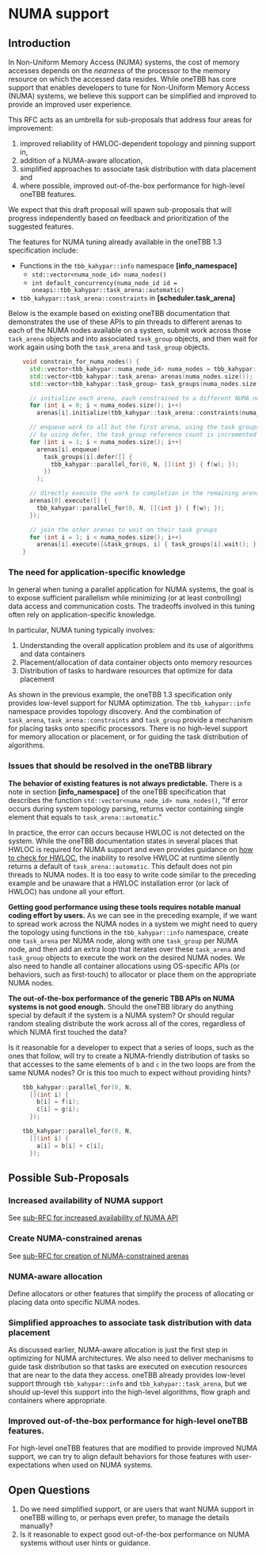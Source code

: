 # NUMA support

## Introduction

In Non-Uniform Memory Access (NUMA) systems, the cost of memory accesses depends on the
*nearness* of the processor to the memory resource on which the accessed data resides. 
While oneTBB has core support that enables developers to tune for Non-Uniform Memory 
Access (NUMA) systems, we believe this support can be simplified and improved to provide 
an improved user experience.  

This RFC acts as an umbrella for sub-proposals that address four areas for improvement:

1. improved reliability of HWLOC-dependent topology and pinning support in,
2. addition of a NUMA-aware allocation,
3. simplified approaches to associate task distribution with data placement and 
4. where possible, improved out-of-the-box performance for high-level oneTBB features.

We expect that this draft proposal will spawn sub-proposals that will progress
independently based on feedback and prioritization of the suggested features.

The features for NUMA tuning already available in the oneTBB 1.3 specification include:

- Functions in the `tbb_kahypar::info` namespace **[info_namespace]** 
  - `std::vector<numa_node_id> numa_nodes()`
  - `int default_concurrency(numa_node_id id = oneapi::tbb_kahypar::task_arena::automatic)`
- `tbb_kahypar::task_arena::constraints` in **[scheduler.task_arena]**

Below is the example based on existing oneTBB documentation that demonstrates the use of these APIs
to pin threads to different arenas to each of the NUMA nodes available on a system, submit work
across those `task_arena` objects and into associated `task_group` objects, and then wait for work
again using both the `task_arena` and `task_group` objects.

```c++
    void constrain_for_numa_nodes() {
      std::vector<tbb_kahypar::numa_node_id> numa_nodes = tbb_kahypar::info::numa_nodes();
      std::vector<tbb_kahypar::task_arena> arenas(numa_nodes.size());
      std::vector<tbb_kahypar::task_group> task_groups(numa_nodes.size());

      // initialize each arena, each constrained to a different NUMA node
      for (int i = 0; i < numa_nodes.size(); i++)
        arenas[i].initialize(tbb_kahypar::task_arena::constraints(numa_nodes[i]), 0);

      // enqueue work to all but the first arena, using the task groups to track work
      // by using defer, the task_group reference count is incremented immediately
      for (int i = 1; i < numa_nodes.size(); i++)
        arenas[i].enqueue(
          task_groups[i].defer([] { 
            tbb_kahypar::parallel_for(0, N, [](int j) { f(w); }); 
          })
        );

      // directly execute the work to completion in the remaining arena
      arenas[0].execute([] {
        tbb_kahypar::parallel_for(0, N, [](int j) { f(w); });
      });

      // join the other arenas to wait on their task groups
      for (int i = 1; i < numa_nodes.size(); i++)
        arenas[i].execute([&task_groups, i] { task_groups[i].wait(); });
    }
```

### The need for application-specific knowledge

In general when tuning a parallel application for NUMA systems, the goal is to expose sufficient
parallelism while minimizing (or at least controlling) data access and communication costs. The 
tradeoffs involved in this tuning often rely on application-specific knowledge. 

In particular, NUMA tuning typically involves:

1. Understanding the overall application problem and its use of algorithms and data containers
2. Placement/allocation of data container objects onto memory resources
3. Distribution of tasks to hardware resources that optimize for data placement

As shown in the previous example, the oneTBB 1.3 specification only provides low-level
support for NUMA optimization. The `tbb_kahypar::info` namespace provides topology discovery. And the
combination of `task_arena`, `task_arena::constraints` and `task_group` provide a mechanism for
placing tasks onto specific processors. There is no high-level support for memory allocation
or placement, or for guiding the task distribution of algorithms.

### Issues that should be resolved in the oneTBB library

**The behavior of existing features is not always predictable.** There is a note in 
section **[info_namespace]** of the oneTBB specification that describes
the function `std::vector<numa_node_id> numa_nodes()`, "If error occurs during system topology 
parsing, returns vector containing single element that equals to `task_arena::automatic`."  

In practice, the error can occurs because HWLOC is not detected on the system. While the 
oneTBB documentation states in several places that HWLOC is required for NUMA support and 
even provides guidance on 
[how to check for HWLOC](https://www.intel.com/content/www/us/en/docs/onetbb/get-started-guide/2021-12/next-steps.html), 
the inability to resolve HWLOC at runtime silently returns a default of `task_arena::automatic`. This
default does not pin threads to NUMA nodes. It is too easy to write code similar to the preceding 
example and be unaware that a HWLOC installation error (or lack of HWLOC) has undone all your effort.

**Getting good performance using these tools requires notable manual coding effort by users.** As we 
can see in the preceding example, if we want to spread work across the NUMA nodes in 
a system we might need to query the topology using functions in the `tbb_kahypar::info` namespace, create
one `task_arena` per NUMA node, along with one `task_group` per NUMA node, and then add an
extra loop that iterates over these `task_arena` and `task_group` objects to execute the
work on the desired NUMA nodes. We also need to handle all container allocations using OS-specific
APIs (or behaviors, such as first-touch) to allocator or place them on the appropriate NUMA nodes.

**The out-of-the-box performance of the generic TBB APIs on NUMA systems is not good enough.**
Should the oneTBB library do anything special by default if the system is a NUMA system?  Or should 
regular random stealing distribute the work across all of the cores, regardless of which NUMA first 
touched the data?

Is it reasonable for a developer to expect that a series of loops, such as the ones that follow, will
try to create a NUMA-friendly distribution of tasks so that accesses to the same elements of `b` and `c`
in the two loops are from the same NUMA nodes? Or is this too much to expect without providing hints? 

```c++
    tbb_kahypar::parallel_for(0, N, 
      [](int i) { 
        b[i] = f(i);
        c[i] = g(i); 
      });

    tbb_kahypar::parallel_for(0, N, 
      [](int i) { 
        a[i] = b[i] + c[i]; 
      });
```

## Possible Sub-Proposals

### Increased availability of NUMA support

See [sub-RFC for increased availability of NUMA API](tbbbind-link-static-hwloc.org)


### Create NUMA-constrained arenas

See [sub-RFC for creation of NUMA-constrained arenas](create-numa-arenas.md)

### NUMA-aware allocation

Define allocators or other features that simplify the process of allocating or placing data onto
specific NUMA nodes.

### Simplified approaches to associate task distribution with data placement

As discussed earlier, NUMA-aware allocation is just the first step in optimizing for NUMA architectures.
We also need to deliver mechanisms to guide task distribution so that tasks are executed on execution
resources that are near to the data they access. oneTBB already provides low-level support through
`tbb_kahypar::info` and `tbb_kahypar::task_arena`, but we should up-level this support into the high-level algorithms,
flow graph and containers where appropriate.

### Improved out-of-the-box performance for high-level oneTBB features.

For high-level oneTBB features that are modified to provide improved NUMA support, we can try to 
align default behaviors for those features with user-expectations when used on NUMA systems.

## Open Questions

1. Do we need simplified support, or are users that want NUMA support in oneTBB
willing to, or perhaps even prefer, to manage the details manually?
2. Is it reasonable to expect good out-of-the-box performance on NUMA systems 
without user hints or guidance.
